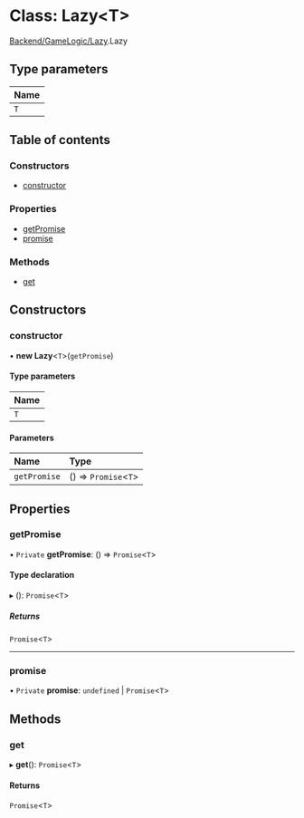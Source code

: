# Class: Lazy<T\>

[Backend/GameLogic/Lazy](../modules/Backend_GameLogic_Lazy.md).Lazy

## Type parameters

| Name |
| :--- |
| `T`  |

## Table of contents

### Constructors

- [constructor](Backend_GameLogic_Lazy.Lazy.md#constructor)

### Properties

- [getPromise](Backend_GameLogic_Lazy.Lazy.md#getpromise)
- [promise](Backend_GameLogic_Lazy.Lazy.md#promise)

### Methods

- [get](Backend_GameLogic_Lazy.Lazy.md#get)

## Constructors

### constructor

• **new Lazy**<`T`\>(`getPromise`)

#### Type parameters

| Name |
| :--- |
| `T`  |

#### Parameters

| Name         | Type                  |
| :----------- | :-------------------- |
| `getPromise` | () => `Promise`<`T`\> |

## Properties

### getPromise

• `Private` **getPromise**: () => `Promise`<`T`\>

#### Type declaration

▸ (): `Promise`<`T`\>

##### Returns

`Promise`<`T`\>

---

### promise

• `Private` **promise**: `undefined` \| `Promise`<`T`\>

## Methods

### get

▸ **get**(): `Promise`<`T`\>

#### Returns

`Promise`<`T`\>
